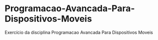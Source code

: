 # Programacao-Avancada-Para-Dispositivos-Moveis
Exercício da disciplina Programacao Avancada Para Dispositivos Moveis
